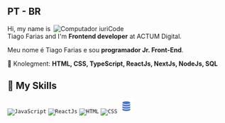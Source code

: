 ## PT - BR
<img src="https://raw.githubusercontent.com/MicaelliMedeiros/micaellimedeiros/master/image/computer-illustration.png" min-width="400px" max-width="400px" width="400px" align="right" alt="Computador iuriCode">

<p align="left"> 
  Hi, my name is Tiago Farias and I'm <strong>Frontend developer</strong> at ACTUM Digital.<br></p>
  Meu nome é Tiago Farias e sou <strong>programador Jr. Front-End</strong>.<br></p>

<p align="left">
  🦄 Knolegment: <strong>HTML, CSS, TypeScript, ReactJs, NextJs, NodeJs, SQL</strong>
</p>

## 🚀 My Skills

<code><img height="32" src="https://cdn.jsdelivr.net/gh/devicons/devicon/icons/javascript/javascript-original.svg" alt="JavaScript"/></code>
<code><img height="32" src="https://cdn.jsdelivr.net/gh/devicons/devicon/icons/react/react-original.svg" alt="ReactJs" /></code>
<code><img height="32" src="https://cdn.jsdelivr.net/gh/devicons/devicon/icons/html5/html5-original-wordmark.svg" alt="HTML" /></code>
<code><img height="32" src="https://cdn.jsdelivr.net/gh/devicons/devicon/icons/css3/css3-original-wordmark.svg" alt="CSS"/></code>
<code><img height="32" src="https://raw.githubusercontent.com/github/explore/80688e429a7d4ef2fca1e82350fe8e3517d3494d/topics/sql/sql.png" alt="SQL"/></code>
